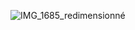 ![IMG_1685_redimensionné](https://user-images.githubusercontent.com/112189528/228867207-f54c7f63-fa93-4221-a36f-8ff1db172442.png)
